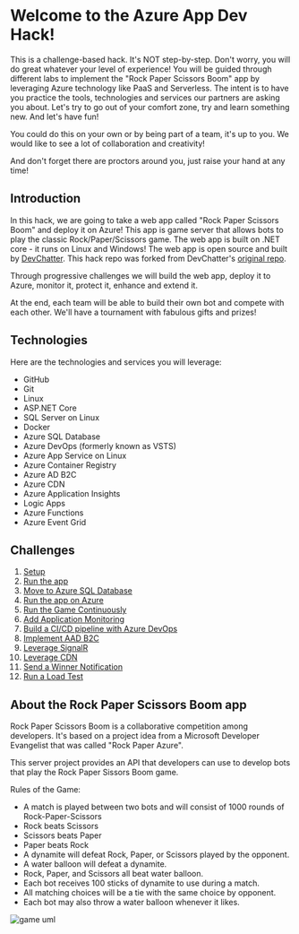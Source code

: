 # Welcome to the Azure App Dev Hack!

This is a challenge-based hack. It's NOT step-by-step. Don't worry, you will do great whatever your level of experience! You will be guided through different labs to implement the  "Rock Paper Scissors Boom" app by leveraging Azure technology like PaaS and Serverless. The intent is to have you practice the tools, technologies and services our partners are asking you about. Let's try to go out of your comfort zone, try and learn something new. And let's have fun!

You could do this on your own or by being part of a team, it's up to you. We would like to see a lot of collaboration and creativity!

And don't forget there are proctors around you, just raise your hand at any time!

## Introduction

In this hack, we are going to take a web app called "Rock Paper Scissors Boom" and deploy it on Azure! This app is game server that allows bots to play the classic Rock/Paper/Scissors game. The web app is built on .NET core - it runs on Linux and Windows! The web app is open source and built by [DevChatter](https://www.twitch.tv/devchatter). This hack repo was forked from DevChatter's [original repo](https://github.com/DevChatter/RockPaperScissorsBoom).

Through progressive challenges we will build the web app, deploy it to Azure, monitor it, protect it, enhance and extend it. 

At the end, each team will be able to build their own bot and compete with each other. We'll have a tournament with fabulous gifts and prizes! 

## Technologies

Here are the technologies and services you will leverage:
- GitHub
- Git
- Linux
- ASP.NET Core
- SQL Server on Linux
- Docker
- Azure SQL Database
- Azure DevOps (formerly known as VSTS)
- Azure App Service on Linux
- Azure Container Registry
- Azure AD B2C
- Azure CDN
- Azure Application Insights
- Logic Apps
- Azure Functions
- Azure Event Grid

## Challenges

1. [Setup](./challenges/Setup.md)
1. [Run the app](./challenges/RunTheApp.md)
1. [Move to Azure SQL Database](./challenges/MoveToAzureSql.md)
1. [Run the app on Azure](./challenges/RunOnAzure.md)
1. [Run the Game Continuously](./challenges/RunTheGameContinuously.md)
1. [Add Application Monitoring](./challenges/AddApplicationMonitoring.md)
1. [Build a CI/CD pipeline with Azure DevOps](./challenges/BuildCICDPipelineWithAzureDevOps.md)
1. [Implement AAD B2C](./challenges/ImplementAADB2C.md)
1. [Leverage SignalR](./challenges/LeverageSignalR.md)
1. [Leverage CDN](./challenges/LeverageCDN.md)
1. [Send a Winner Notification](./challenges/SendWinnerNotification.md)
1. [Run a Load Test](./challenges/RunALoadTest.md)

## About the Rock Paper Scissors Boom app

Rock Paper Scissors Boom is a collaborative competition among developers. It's based on a project idea from a Microsoft Developer Evangelist that was called "Rock Paper Azure".

This server project provides an API that developers can use to develop bots that play the Rock Paper Sissors Boom game.

Rules of the Game:
 * A match is played between two bots and will consist of 1000 rounds of Rock-Paper-Scissors
 * Rock beats Scissors
 * Scissors beats Paper
 * Paper beats Rock
 * A dynamite will defeat Rock, Paper, or Scissors played by the opponent.
 * A water balloon will defeat a dynamite.
 * Rock, Paper, and Scissors all beat water balloon.
 * Each bot receives 100 sticks of dynamite to use during a match.
 * All matching choices will be a tie with the same choice by opponent.
 * Each bot may also throw a water balloon whenever it likes.

![game uml](docs/game_diagram.png)